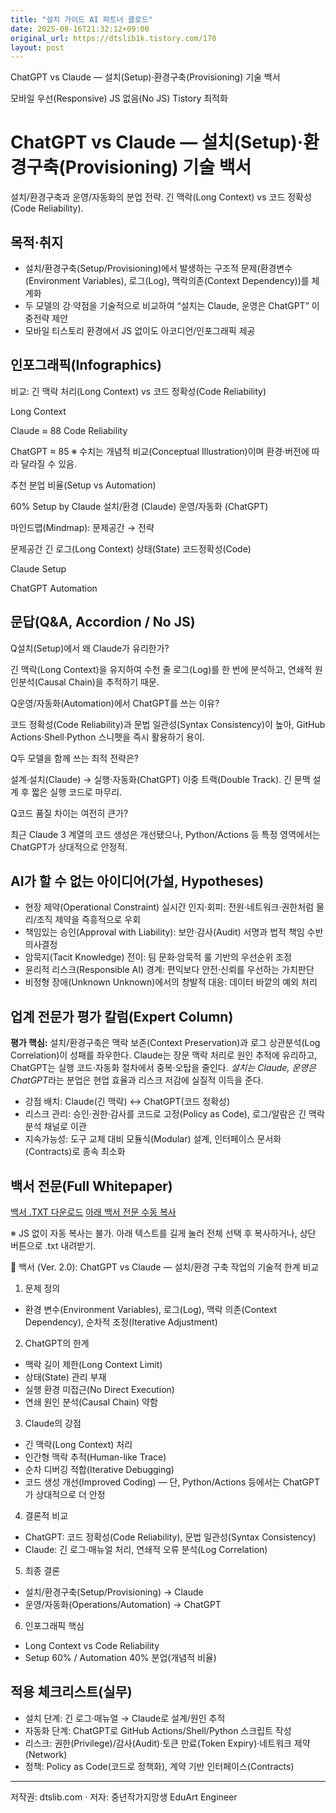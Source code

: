 ```yaml
---
title: "설치 가이드 AI 파트너 클로드"
date: 2025-08-16T21:32:12+09:00
original_url: https://dtslib1k.tistory.com/170
layout: post
---
```


ChatGPT vs Claude — 설치(Setup)·환경구축(Provisioning) 기술 백서





모바일 우선(Responsive)
JS 없음(No JS)
Tistory 최적화

ChatGPT vs Claude — 설치(Setup)·환경구축(Provisioning) 기술 백서
======================================================

설치/환경구축과 운영/자동화의 분업 전략. 긴 맥락(Long Context) vs 코드 정확성(Code Reliability).



목적·취지
-----

* 설치/환경구축(Setup/Provisioning)에서 발생하는 구조적 문제(환경변수(Environment Variables), 로그(Log), 맥락의존(Context Dependency))를 체계화
* 두 모델의 강·약점을 기술적으로 비교하여 “설치는 Claude, 운영은 ChatGPT” 이중전략 제안
* 모바일 티스토리 환경에서 JS 없이도 아코디언/인포그래픽 제공

인포그래픽(Infographics)
-------------------

비교: 긴 맥락 처리(Long Context) vs 코드 정확성(Code Reliability)

Long Context


Claude ≈ 88
Code Reliability


ChatGPT ≈ 85
※ 수치는 개념적 비교(Conceptual Illustration)이며 환경·버전에 따라 달라질 수 있음.

추천 분업 비율(Setup vs Automation)

60%
Setup by Claude
설치/환경 (Claude)
운영/자동화 (ChatGPT)

마인드맵(Mindmap): 문제공간 → 전략

문제공간
긴 로그(Long Context)
상태(State)
코드정확성(Code)

Claude
Setup

ChatGPT
Automation

문답(Q&A, Accordion / No JS)
--------------------------

Q설치(Setup)에서 왜 Claude가 유리한가?

긴 맥락(Long Context)을 유지하여 수천 줄 로그(Log)를 한 번에 분석하고, 연쇄적 원인분석(Causal Chain)을 추적하기 때문.


Q운영/자동화(Automation)에서 ChatGPT를 쓰는 이유?

코드 정확성(Code Reliability)과 문법 일관성(Syntax Consistency)이 높아, GitHub Actions·Shell·Python 스니펫을 즉시 활용하기 용이.


Q두 모델을 함께 쓰는 최적 전략은?

설계·설치(Claude) → 실행·자동화(ChatGPT) 이중 트랙(Double Track). 긴 문맥 설계 후 짧은 실행 코드로 마무리.


Q코드 품질 차이는 여전히 큰가?

최근 Claude 3 계열의 코드 생성은 개선됐으나, Python/Actions 등 특정 영역에서는 ChatGPT가 상대적으로 안정적.

AI가 할 수 없는 아이디어(가설, Hypotheses)
-------------------------------

* 현장 제약(Operational Constraint) 실시간 인지·회피: 전원·네트워크·권한처럼 물리/조직 제약을 즉흥적으로 우회
* 책임있는 승인(Approval with Liability): 보안·감사(Audit) 서명과 법적 책임 수반 의사결정
* 암묵지(Tacit Knowledge) 전이: 팀 문화·암묵적 룰 기반의 우선순위 조정
* 윤리적 리스크(Responsible AI) 경계: 편익보다 안전·신뢰를 우선하는 가치판단
* 비정형 장애(Unknown Unknown)에서의 창발적 대응: 데이터 바깥의 예외 처리

업계 전문가 평가 칼럼(Expert Column)
---------------------------

**평가 핵심:** 설치/환경구축은 맥락 보존(Context Preservation)과 로그 상관분석(Log Correlation)이 성패를 좌우한다. Claude는 장문 맥락 처리로 원인 추적에 유리하고, ChatGPT는 실행 코드·자동화 절차에서 중복·오탑을 줄인다. *설치는 Claude, 운영은 ChatGPT*라는 분업은 현업 효율과 리스크 저감에 실질적 이득을 준다.

* 강점 배치: Claude(긴 맥락) ↔ ChatGPT(코드 정확성)
* 리스크 관리: 승인·권한·감사를 코드로 고정(Policy as Code), 로그/알람은 긴 맥락 분석 채널로 이관
* 지속가능성: 도구 교체 대비 모듈식(Modular) 설계, 인터페이스 문서화(Contracts)로 종속 최소화

백서 전문(Full Whitepaper)
----------------------

[백서 .TXT 다운로드](data:text/plain;charset=utf-8,%-20%F0%9F%93%84%20%EB%B0%B1%EC%84%9C%20(Ver.%202.0)%3A%20ChatGPT%20vs%20Claude%20%E2%80%94%20%EC%84%A4%EC%B9%98%2F%ED%99%98%EA%B2%BD%EA%B5%AC%EC%B6%95%20%EC%9E%91%EC%97%85%EC%9D%98%20%EA%B8%B0%EC%88%A0%EC%A0%81%20%ED%95%9C%EA%B3%84%20%EB%B9%84%EA%B5%90%0A%0A1.%20%EB%AC%B8%EC%A0%9C%20%EC%A0%95%EC%9D%98%0A%E2%80%A2%20%ED%99%98%EA%B2%BD%EB%B3%80%EC%88%98(Environment%20Variables)%2C%20%EB%A1%9C%EA%B7%B8(Log)%2C%20%EB%A7%A5%EB%9D%BD%EC%9D%98%EC%A1%B4(Context%20Dependency)%2C%20%EC%88%9C%EC%B0%A8%EC%A0%81%20%EC%A1%B0%EC%A0%95(Iterative%20Adjustment)%0A%0A2.%20ChatGPT%EC%9D%98%20%ED%95%9C%EA%B3%84%0A%E2%80%A2%20%EB%A7%A5%EB%9D%BD%EA%B8%B8%EC%9D%B4%20%EC%A0%9C%ED%95%9C%0A%E2%80%A2%20%EC%83%81%ED%83%9C%20%EA%B4%80%EB%A6%AC(State)%20%EB%B6%80%EC%9E%AC%0A%E2%80%A2%20%EC%8B%A4%ED%96%89%20%ED%99%98%EA%B2%BD%20%EB%AF%B8%EC%A0%91%EA%B7%BC%0A%E2%80%A2%20%EC%97%B0%EC%87%84%20%EC%9B%90%EC%9D%B8%20%EB%B6%84%EC%84%9D%20%EC%96%91%ED%95%9C%0A%0A3.%20Claude%EC%9D%98%20%EA%B0%95%EC%A0%90%0A%E2%80%A2%20%EA%B8%B4%20%EB%A7%A5%EB%9D%BD(Long%20Context)%20%EC%B2%98%EB%A6%AC%0A%E2%80%A2%20%EC%9D%B8%EA%B0%84%ED%98%95%20%EB%A7%A5%EB%9D%BD%20%EC%B6%94%EC%A0%81%0A%E2%80%A2%20%EC%88%9C%EC%B0%A8%20%EB%94%94%EB%B2%84%EA%B9%85%20%EC%A0%81%ED%95%A9%0A%E2%80%A2%20%EC%BD%94%EB%93%9C%20%EA%B0%9C%EC%84%A0%20(Improved%20Coding)%20%E2%80%94%20%EC%83%81%EB%8C%80%EC%A0%81%EC%9C%BC%EB%A1%9C%20ChatGPT%EA%B0%80%20%EC%A0%95%ED%99%95%ED%95%98%EB%8B%A4%0A%0A4.%20%EA%B2%B0%EB%A1%A0%EC%A0%81%20%EB%B9%84%EA%B5%90%0A%E2%80%A2%20ChatGPT%3A%20%EC%BD%94%EB%93%9C%20%EC%A0%95%ED%99%95%EC%84%B1%20%EA%B3%B5%EA%B7%9C%20%EC%A4%80%EC%88%98%0A%E2%80%A2%20Claude%3A%20%EA%B8%B4%20%EB%A7%A5%EB%9D%BD%20%EB%A1%9C%EA%B7%B8%20%EC%B6%94%EC%A0%81%0A%0A5.%20%EC%B5%9C%EC%A2%85%20%EA%B2%B0%EB%A1%A0%0A%E2%80%A2%20%EC%84%A4%EC%B9%98%2F%ED%99%98%EA%B2%BD%EA%B5%AC%EC%B6%95%20%3D%20Claude%2C%20%EC%9A%B4%EC%98%81%2F%EC%9E%90%EB%8F%99%ED%99%94%20%3D%20ChatGPT%0A%0A6.%20%EC%8B%9C%EA%B0%81%ED%99%94%20%EC%95%84%EC%9D%B4%EB%94%94%EC%95%84%20%EC%B6%94%EA%B0%80)
[아래 백서 전문 수동 복사](#copy)

※ JS 없이 자동 복사는 불가. 아래 텍스트를 길게 눌러 전체 선택 후 복사하거나, 상단 버튼으로 .txt 내려받기.

📄 백서 (Ver. 2.0): ChatGPT vs Claude — 설치/환경 구축 작업의 기술적 한계 비교
1. 문제 정의
- 환경 변수(Environment Variables), 로그(Log), 맥락 의존(Context Dependency), 순차적 조정(Iterative Adjustment)
2. ChatGPT의 한계
- 맥락 길이 제한(Long Context Limit)
- 상태(State) 관리 부재
- 실행 환경 미접근(No Direct Execution)
- 연쇄 원인 분석(Causal Chain) 약함
3. Claude의 강점
- 긴 맥락(Long Context) 처리
- 인간형 맥락 추적(Human-like Trace)
- 순차 디버깅 적합(Iterative Debugging)
- 코드 생성 개선(Improved Coding) — 단, Python/Actions 등에서는 ChatGPT가 상대적으로 더 안정
4. 결론적 비교
- ChatGPT: 코드 정확성(Code Reliability), 문법 일관성(Syntax Consistency)
- Claude: 긴 로그·매뉴얼 처리, 연쇄적 오류 분석(Log Correlation)
5. 최종 결론
- 설치/환경구축(Setup/Provisioning) → Claude
- 운영/자동화(Operations/Automation) → ChatGPT
6. 인포그래픽 핵심
- Long Context vs Code Reliability
- Setup 60% / Automation 40% 분업(개념적 비율)

적용 체크리스트(실무)
------------

* 설치 단계: 긴 로그·매뉴얼 → Claude로 설계/원인 추적
* 자동화 단계: ChatGPT로 GitHub Actions/Shell/Python 스크립트 작성
* 리스크: 권한(Privilege)/감사(Audit)·토큰 만료(Token Expiry)·네트워크 제약(Network)
* 정책: Policy as Code(코드로 정책화), 계약 기반 인터페이스(Contracts)

---



저작권: dtslib.com · 저자: 중년작가지망생 EduArt Engineer

```0
